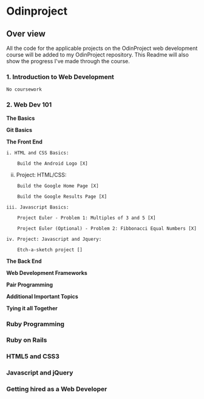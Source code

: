 # Odinproject

## Over view

All the code for the applicable projects on the OdinProject web development course will be added to my OdinProject repository.
This Readme will also show the progress I've made through the course.

### 1. Introduction to Web Development

    No coursework

### 2. Web Dev 101

**The Basics**

**Git Basics**

**The Front End**

    i. HTML and CSS Basics:
    
        Build the Android Logo [X]  
            
    ii. Project: HTML/CSS:
    
        Build the Google Home Page [X]
        
    	Build the Google Results Page [X]
           
    iii. Javascript Basics:
    
        Project Euler - Problem 1: Multiples of 3 and 5 [X]

        Project Euler (Optional) - Problem 2: Fibbonacci Equal Numbers [X]

    iv. Project: Javascript and Jquery:

        Etch-a-sketch project []
        
**The Back End**

**Web Development Frameworks**

**Pair Programming**

**Additional Important Topics**

**Tying it all Together**
        
        
### Ruby Programming

### Ruby on Rails

### HTML5 and CSS3

### Javascript and jQuery

### Getting hired as a Web Developer

